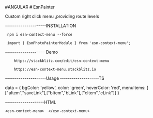 #ANGULAR # EsnPainter

Custom right click menu ,providing route levels

---------------------INSTALLATION

     npm i esn-context-menu --force

     import { EsnPhotoPainterModule } from 'esn-context-menu';
        

---------------------Demo

        https://stackblitz.com/edit/esn-context-menu

  	    https://esn-context-menu.stackblitz.io


---------------------Usage
--------------------TS

   data = {
        bgColor: 'yellow',
        color: 'green',
        hoverColor: 'red',
        menuItems: [
            ["aItem","saveLink"],["bItem","bLink"],["cItem","cLink"]]
    }

--------------------HTML

    <esn-context-menu>  </esn-context-menu>




